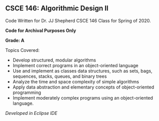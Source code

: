 ## CSCE 146: Algorithmic Design II
Code Written for Dr. JJ Shepherd CSCE 146 Class for Spring of 2020.

**Code for Archival Purposes Only**

**Grade: A**

Topics Covered: 
* Develop structured, modular algorithms
* Implement correct programs in an object-oriented language
* Use and implement as classes data structures, such as sets, bags, sequences, stacks, queues, and binary trees
* Analyze the time and space complexity of simple algorithms
* Apply data abstraction and elementary concepts of object-oriented programming
* Implement moderately complex programs using an object-oriented language.



*Developed in Eclipse IDE*
